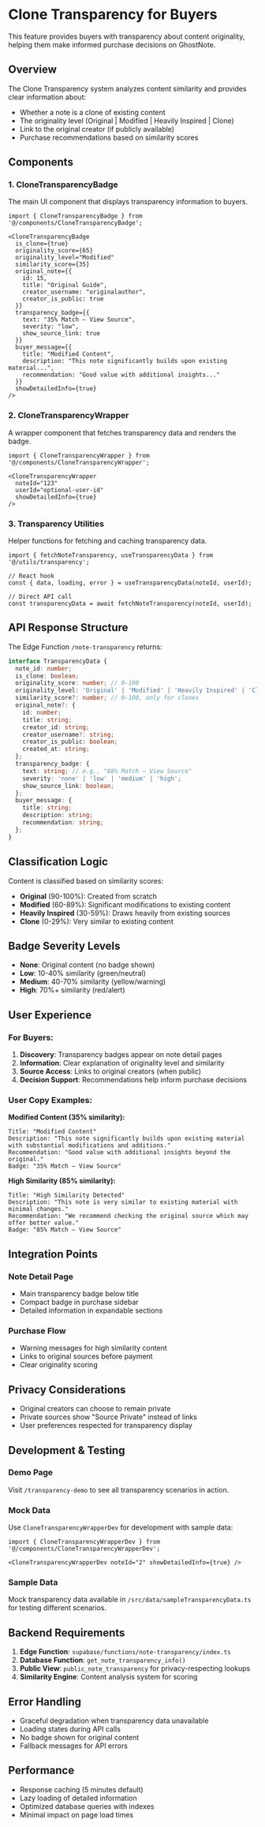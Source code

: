 # Clone Transparency for Buyers

This feature provides buyers with transparency about content originality, helping them make informed purchase decisions on GhostNote.

## Overview

The Clone Transparency system analyzes content similarity and provides clear information about:
- Whether a note is a clone of existing content
- The originality level (Original | Modified | Heavily Inspired | Clone)  
- Link to the original creator (if publicly available)
- Purchase recommendations based on similarity scores

## Components

### 1. CloneTransparencyBadge
The main UI component that displays transparency information to buyers.

```tsx
import { CloneTransparencyBadge } from '@/components/CloneTransparencyBadge';

<CloneTransparencyBadge
  is_clone={true}
  originality_score={65}
  originality_level="Modified"
  similarity_score={35}
  original_note={{
    id: 15,
    title: "Original Guide",
    creator_username: "originalauthor",
    creator_is_public: true
  }}
  transparency_badge={{
    text: "35% Match – View Source",
    severity: "low",
    show_source_link: true
  }}
  buyer_message={{
    title: "Modified Content",
    description: "This note significantly builds upon existing material...",
    recommendation: "Good value with additional insights..."
  }}
  showDetailedInfo={true}
/>
```

### 2. CloneTransparencyWrapper
A wrapper component that fetches transparency data and renders the badge.

```tsx
import { CloneTransparencyWrapper } from '@/components/CloneTransparencyWrapper';

<CloneTransparencyWrapper 
  noteId="123"
  userId="optional-user-id"
  showDetailedInfo={true}
/>
```

### 3. Transparency Utilities
Helper functions for fetching and caching transparency data.

```tsx
import { fetchNoteTransparency, useTransparencyData } from '@/utils/transparency';

// React hook
const { data, loading, error } = useTransparencyData(noteId, userId);

// Direct API call
const transparencyData = await fetchNoteTransparency(noteId, userId);
```

## API Response Structure

The Edge Function `/note-transparency` returns:

```typescript
interface TransparencyData {
  note_id: number;
  is_clone: boolean;
  originality_score: number; // 0-100
  originality_level: 'Original' | 'Modified' | 'Heavily Inspired' | 'Clone';
  similarity_score?: number; // 0-100, only for clones
  original_note?: {
    id: number;
    title: string;
    creator_id: string;
    creator_username?: string;
    creator_is_public: boolean;
    created_at: string;
  };
  transparency_badge: {
    text: string; // e.g., "88% Match – View Source"
    severity: 'none' | 'low' | 'medium' | 'high';
    show_source_link: boolean;
  };
  buyer_message: {
    title: string;
    description: string;
    recommendation: string;
  };
}
```

## Classification Logic

Content is classified based on similarity scores:
- **Original** (90-100%): Created from scratch
- **Modified** (60-89%): Significant modifications to existing content  
- **Heavily Inspired** (30-59%): Draws heavily from existing sources
- **Clone** (0-29%): Very similar to existing content

## Badge Severity Levels

- **None**: Original content (no badge shown)
- **Low**: 10-40% similarity (green/neutral)
- **Medium**: 40-70% similarity (yellow/warning)
- **High**: 70%+ similarity (red/alert)

## User Experience

### For Buyers:
1. **Discovery**: Transparency badges appear on note detail pages
2. **Information**: Clear explanation of originality level and similarity
3. **Source Access**: Links to original creators (when public)
4. **Decision Support**: Recommendations help inform purchase decisions

### User Copy Examples:

**Modified Content (35% similarity):**
```
Title: "Modified Content"
Description: "This note significantly builds upon existing material with substantial modifications and additions."
Recommendation: "Good value with additional insights beyond the original."
Badge: "35% Match – View Source"
```

**High Similarity (85% similarity):**
```
Title: "High Similarity Detected"  
Description: "This note is very similar to existing material with minimal changes."
Recommendation: "We recommend checking the original source which may offer better value."
Badge: "85% Match – View Source"
```

## Integration Points

### Note Detail Page
- Main transparency badge below title
- Compact badge in purchase sidebar
- Detailed information in expandable sections

### Purchase Flow
- Warning messages for high similarity content
- Links to original sources before payment
- Clear originality scoring

## Privacy Considerations

- Original creators can choose to remain private
- Private sources show "Source Private" instead of links
- User preferences respected for transparency display

## Development & Testing

### Demo Page
Visit `/transparency-demo` to see all transparency scenarios in action.

### Mock Data
Use `CloneTransparencyWrapperDev` for development with sample data:

```tsx
import { CloneTransparencyWrapperDev } from '@/components/CloneTransparencyWrapperDev';

<CloneTransparencyWrapperDev noteId="2" showDetailedInfo={true} />
```

### Sample Data
Mock transparency data available in `/src/data/sampleTransparencyData.ts` for testing different scenarios.

## Backend Requirements

1. **Edge Function**: `supabase/functions/note-transparency/index.ts`
2. **Database Function**: `get_note_transparency_info()` 
3. **Public View**: `public_note_transparency` for privacy-respecting lookups
4. **Similarity Engine**: Content analysis system for scoring

## Error Handling

- Graceful degradation when transparency data unavailable
- Loading states during API calls
- No badge shown for original content
- Fallback messages for API errors

## Performance

- Response caching (5 minutes default)
- Lazy loading of detailed information
- Optimized database queries with indexes
- Minimal impact on page load times

